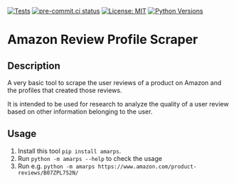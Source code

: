[![Tests](https://github.com/joclement/amarps/workflows/Tests/badge.svg)](https://github.com/joclement/amarps/actions?workflow=Tests)
[![pre-commit.ci status](https://results.pre-commit.ci/badge/github/joclement/amarps/main.svg)](https://results.pre-commit.ci/latest/github/joclement/amarps/main)
[![License: MIT](https://img.shields.io/badge/License-MIT-yellow.svg)](https://opensource.org/licenses/MIT)
[![Python Versions](https://img.shields.io/pypi/pyversions/amarps)](https://img.shields.io/pypi/pyversions/amarps)

# Amazon Review Profile Scraper

## Description

A very basic tool to scrape the user reviews of a product on Amazon and the
profiles that created those reviews.

It is intended to be used for research to analyze the quality of a user review
based on other information belonging to the user.

## Usage

1. Install this tool `pip install amarps`.
2. Run `python -m amarps --help` to check the usage
3. Run e.g. `python -m amarps https://www.amazon.com/product-reviews/B07ZPL752N/`
